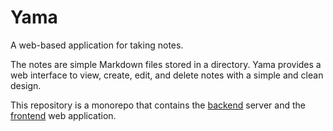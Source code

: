 # Yama

A web-based application for taking notes.

The notes are simple Markdown files stored in a directory. Yama provides a web
interface to view, create, edit, and delete notes with a simple and clean
design.

This repository is a monorepo that contains the [backend](backend) server and
the [frontend](frontend) web application.
